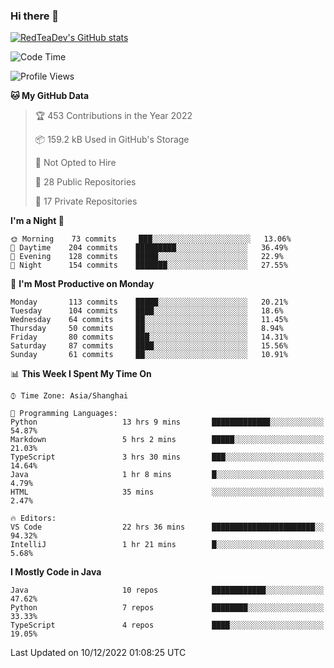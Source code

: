 ### Hi there 👋

<!--
**RedTeaDev/RedTeaDev** is a ✨ _special_ ✨ repository because its `README.md` (this file) appears on your GitHub profile.

Here are some ideas to get you started:

- 🔭 I’m currently working on ...
- 🌱 I’m currently learning ...
- 👯 I’m looking to collaborate on ...
- 🤔 I’m looking for help with ...
- 💬 Ask me about ...
- 📫 How to reach me: ...
- 😄 Pronouns: ...
- ⚡ Fun fact: ...
-->

<!--
[![wakatime](https://wakatime.com/badge/user/6b101ed0-04c0-4490-9283-eb61f2efff96.svg)](https://wakatime.com/@6b101ed0-04c0-4490-9283-eb61f2efff96)
!-->

[![RedTeaDev's GitHub stats](https://github-readme-stats.vercel.app/api?username=RedTeaDev)](https://github.com/anuraghazra/github-readme-stats)
<!--
[![willianrod's wakatime stats](https://github-readme-stats.vercel.app/api/wakatime?username=RedTeaDev)](https://github.com/anuraghazra/github-readme-stats)
!-->
<!--START_SECTION:waka-->
![Code Time](http://img.shields.io/badge/Code%20Time-1%2C055%20hrs%2025%20mins-blue)

![Profile Views](http://img.shields.io/badge/Profile%20Views-0-blue)

**🐱 My GitHub Data** 

> 🏆 453 Contributions in the Year 2022
 > 
> 📦 159.2 kB Used in GitHub's Storage 
 > 
> 🚫 Not Opted to Hire
 > 
> 📜 28 Public Repositories 
 > 
> 🔑 17 Private Repositories  
 > 
**I'm a Night 🦉** 

```text
🌞 Morning    73 commits     ███░░░░░░░░░░░░░░░░░░░░░░   13.06% 
🌆 Daytime    204 commits    █████████░░░░░░░░░░░░░░░░   36.49% 
🌃 Evening    128 commits    █████░░░░░░░░░░░░░░░░░░░░   22.9% 
🌙 Night      154 commits    ███████░░░░░░░░░░░░░░░░░░   27.55%

```
📅 **I'm Most Productive on Monday** 

```text
Monday       113 commits    █████░░░░░░░░░░░░░░░░░░░░   20.21% 
Tuesday      104 commits    ████░░░░░░░░░░░░░░░░░░░░░   18.6% 
Wednesday    64 commits     ██░░░░░░░░░░░░░░░░░░░░░░░   11.45% 
Thursday     50 commits     ██░░░░░░░░░░░░░░░░░░░░░░░   8.94% 
Friday       80 commits     ███░░░░░░░░░░░░░░░░░░░░░░   14.31% 
Saturday     87 commits     ████░░░░░░░░░░░░░░░░░░░░░   15.56% 
Sunday       61 commits     ██░░░░░░░░░░░░░░░░░░░░░░░   10.91%

```


📊 **This Week I Spent My Time On** 

```text
⌚︎ Time Zone: Asia/Shanghai

💬 Programming Languages: 
Python                   13 hrs 9 mins       █████████████░░░░░░░░░░░░   54.87% 
Markdown                 5 hrs 2 mins        █████░░░░░░░░░░░░░░░░░░░░   21.03% 
TypeScript               3 hrs 30 mins       ███░░░░░░░░░░░░░░░░░░░░░░   14.64% 
Java                     1 hr 8 mins         █░░░░░░░░░░░░░░░░░░░░░░░░   4.79% 
HTML                     35 mins             ░░░░░░░░░░░░░░░░░░░░░░░░░   2.47%

🔥 Editors: 
VS Code                  22 hrs 36 mins      ███████████████████████░░   94.32% 
IntelliJ                 1 hr 21 mins        █░░░░░░░░░░░░░░░░░░░░░░░░   5.68%

```

**I Mostly Code in Java** 

```text
Java                     10 repos            ████████████░░░░░░░░░░░░░   47.62% 
Python                   7 repos             ████████░░░░░░░░░░░░░░░░░   33.33% 
TypeScript               4 repos             ████░░░░░░░░░░░░░░░░░░░░░   19.05%

```



 Last Updated on 10/12/2022 01:08:25 UTC
<!--END_SECTION:waka-->


